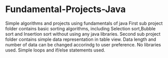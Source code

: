 # Fundamental-Projects-Java
Simple algorithms and projects using fundamentals of java
First sub project folder contains basic sorting algorithms, including Selection sort,Bubble sort and Insertion sort without using any java libraries.
Second sub project folder contains simple data representation in table view. Data length and number of data can be changed accorindg to user preference. No libraries used. Simple loops and if/else statements used.
